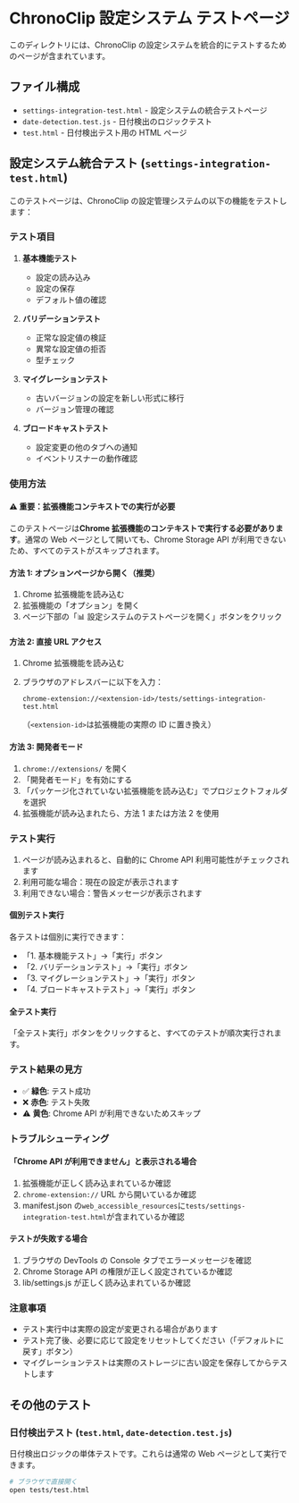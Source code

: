 # ChronoClip 設定システム テストページ

このディレクトリには、ChronoClip の設定システムを統合的にテストするためのページが含まれています。

## ファイル構成

- `settings-integration-test.html` - 設定システムの統合テストページ
- `date-detection.test.js` - 日付検出のロジックテスト
- `test.html` - 日付検出テスト用の HTML ページ

## 設定システム統合テスト (`settings-integration-test.html`)

このテストページは、ChronoClip の設定管理システムの以下の機能をテストします：

### テスト項目

1. **基本機能テスト**

   - 設定の読み込み
   - 設定の保存
   - デフォルト値の確認

2. **バリデーションテスト**

   - 正常な設定値の検証
   - 異常な設定値の拒否
   - 型チェック

3. **マイグレーションテスト**

   - 古いバージョンの設定を新しい形式に移行
   - バージョン管理の確認

4. **ブロードキャストテスト**
   - 設定変更の他のタブへの通知
   - イベントリスナーの動作確認

### 使用方法

#### ⚠️ 重要：拡張機能コンテキストでの実行が必要

このテストページは**Chrome 拡張機能のコンテキストで実行する必要があります**。通常の Web ページとして開いても、Chrome Storage API が利用できないため、すべてのテストがスキップされます。

#### 方法 1: オプションページから開く（推奨）

1. Chrome 拡張機能を読み込む
2. 拡張機能の「オプション」を開く
3. ページ下部の「📊 設定システムのテストページを開く」ボタンをクリック

#### 方法 2: 直接 URL アクセス

1. Chrome 拡張機能を読み込む
2. ブラウザのアドレスバーに以下を入力：

   ```text
   chrome-extension://<extension-id>/tests/settings-integration-test.html
   ```

   （`<extension-id>`は拡張機能の実際の ID に置き換え）

#### 方法 3: 開発者モード

1. `chrome://extensions/` を開く
2. 「開発者モード」を有効にする
3. 「パッケージ化されていない拡張機能を読み込む」でプロジェクトフォルダを選択
4. 拡張機能が読み込まれたら、方法 1 または方法 2 を使用

### テスト実行

1. ページが読み込まれると、自動的に Chrome API 利用可能性がチェックされます
2. 利用可能な場合：現在の設定が表示されます
3. 利用できない場合：警告メッセージが表示されます

#### 個別テスト実行

各テストは個別に実行できます：

- 「1. 基本機能テスト」→「実行」ボタン
- 「2. バリデーションテスト」→「実行」ボタン
- 「3. マイグレーションテスト」→「実行」ボタン
- 「4. ブロードキャストテスト」→「実行」ボタン

#### 全テスト実行

「全テスト実行」ボタンをクリックすると、すべてのテストが順次実行されます。

### テスト結果の見方

- ✅ **緑色**: テスト成功
- ❌ **赤色**: テスト失敗
- ⚠️ **黄色**: Chrome API が利用できないためスキップ

### トラブルシューティング

#### 「Chrome API が利用できません」と表示される場合

1. 拡張機能が正しく読み込まれているか確認
2. `chrome-extension://` URL から開いているか確認
3. manifest.json の`web_accessible_resources`に`tests/settings-integration-test.html`が含まれているか確認

#### テストが失敗する場合

1. ブラウザの DevTools の Console タブでエラーメッセージを確認
2. Chrome Storage API の権限が正しく設定されているか確認
3. lib/settings.js が正しく読み込まれているか確認

### 注意事項

- テスト実行中は実際の設定が変更される場合があります
- テスト完了後、必要に応じて設定をリセットしてください（「デフォルトに戻す」ボタン）
- マイグレーションテストは実際のストレージに古い設定を保存してからテストします

## その他のテスト

### 日付検出テスト (`test.html`, `date-detection.test.js`)

日付検出ロジックの単体テストです。これらは通常の Web ページとして実行できます。

```bash
# ブラウザで直接開く
open tests/test.html
```
